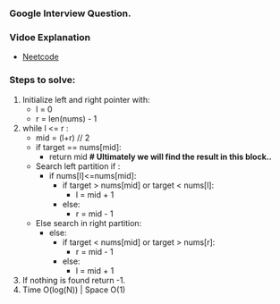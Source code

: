 ### Google Interview Question.

### Vidoe Explanation
* [Neetcode](https://www.youtube.com/watch?v=U8XENwh8Oy8)

### Steps to solve:
1. Initialize left and right pointer with:
   * l = 0
   * r = len(nums) - 1
2. while l <= r : 
   * mid = (l+r) // 2   
   * if target == nums[mid]:
     * return mid **# Ultimately we will find the result in this block..**
   * Search left partition if :
     * if nums[l]<=nums[mid]:
       * if target > nums[mid] or target < nums[l]:
         * l = mid + 1
       * else:
         * r = mid - 1
   * Else search in right partition:
     * else:
       * if target < nums[mid] or target > nums[r]:
         * r = mid - 1
       * else:
         * l = mid + 1
3. If nothing is found return -1.
4. Time O(log(N)) | Space O(1)                     